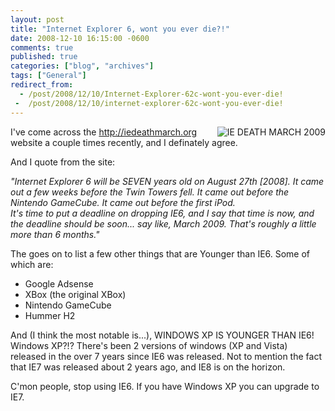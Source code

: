 ```yaml
---
layout: post
title: "Internet Explorer 6, wont you ever die?!"
date: 2008-12-10 16:15:00 -0600
comments: true
published: true
categories: ["blog", "archives"]
tags: ["General"]
redirect_from: 
  - /post/2008/12/10/Internet-Explorer-62c-wont-you-ever-die!
 -  /post/2008/12/10/internet-explorer-62c-wont-you-ever-die!
---
```

<!-- more -->
<p>
<a href="http://iedeathmarch.org"><img src="/images/postsiedeathmarch2009badge.png" border="0" alt="IE DEATH MARCH 2009" align="right" /></a>I&#39;ve come across the <a href="http://iedeathmarch.org">http://iedeathmarch.org</a> website a couple times recently, and I definately agree.
</p>
<p>
And I quote from the site:
</p>
<p>
<em>&quot;Internet Explorer 6 will be SEVEN years old on August 27th [2008]. It came out a few weeks before the Twin Towers fell. It came out before the Nintendo GameCube. It came out before the first iPod.<br />
It&#39;s time to put a deadline on dropping IE6, and I say that time is now, and the deadline should be soon... say like, March 2009. That&#39;s roughly a little more than 6 months.&quot; </em>
</p>
<p>
The goes on to list a few other things that are Younger than IE6. Some of which are:
</p>
<ul>
	<li>Google Adsense</li>
	<li>XBox (the original XBox)</li>
	<li>Nintendo GameCube</li>
	<li>Hummer H2</li>
</ul>
<p>
And (I think the most notable is...), WINDOWS XP IS YOUNGER THAN IE6! Windows XP?!? There&#39;s been 2 versions of windows (XP and Vista) released in the over 7 years since IE6 was released. Not to mention the fact that IE7 was released about 2 years ago, and IE8 is on the horizon.
</p>
<p>
C&#39;mon people, stop using IE6. If you have Windows XP you can upgrade to IE7.
</p>
